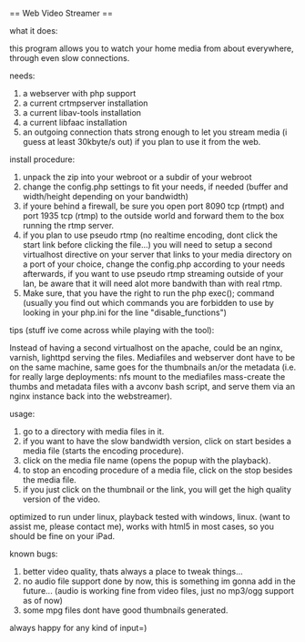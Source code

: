== Web Video Streamer ==


what it does:

this program allows you to watch your home media from about everywhere, through even slow connections.

needs:

1. a webserver with php support
2. a current crtmpserver installation
3. a current libav-tools installation
5. a current libfaac installation
6. an outgoing connection thats strong enough to let you stream media (i guess at least 30kbyte/s out) if
you plan to use it from the web.

install procedure:

1. unpack the zip into your webroot or a subdir of your webroot
2. change the config.php settings to fit your needs, if needed (buffer and width/height depending on your bandwidth)
3. if youre behind a firewall, be sure you open port 8090 tcp (rtmpt) and port 1935 tcp (rtmp) 
to the outside world and forward them to the box running the rtmp server.
4. if you plan to use pseudo rtmp (no realtime encoding, dont click the start link before clicking the file...)
you will need to setup a second virtualhost directive on your server that links to your media directory on a port
of your choice, change the config.php according to your needs afterwards, if you want to use pseudo rtmp streaming
outside of your lan, be aware that it will need alot more bandwith than with real rtmp.
5. Make sure, that you have the right to run the php exec(); command (usually you find out which commands you are
forbidden to use by looking in your php.ini for the line "disable_functions")

tips (stuff ive come across while playing with the tool):

Instead of having a second virtualhost on the apache, could be an nginx, varnish, lighttpd serving the files.
Mediafiles and webserver dont have to be on the same machine, same goes for the thumbnails an/or the metadata
(i.e. for really large deployments: nfs mount to the mediafiles mass-create the thumbs and metadata files 
with a avconv bash script, and serve them via an nginx instance back into the webstreamer).


usage:

1. go to a directory with media files in it.
2. if you want to have the slow bandwidth version, click on start besides a media file (starts the encoding procedure).
3. click on the media file name (opens the popup with the playback).
4. to stop an encoding procedure of a media file, click on the stop besides the media file.
5. if you just click on the thumbnail or the link, you will get the high quality version of the video.

optimized to run under linux, playback tested with windows, linux. (want to assist me, please contact me),
works with html5 in most cases, so you should be fine on your iPad.

known bugs:

1. better video quality, thats always a place to tweak things...
2. no audio file support done by now, this is something im gonna add in the future...
   (audio is working fine from video files, just no mp3/ogg support as of now)
3. some mpg files dont have good thumbnails generated.

always happy for any kind of input=)
